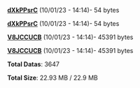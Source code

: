 [**dXkPPsrC**](/data/dXkPPsrC.txt) (10/01/23 - 14:14)- 54 bytes

[**dXkPPsrC**](/data/dXkPPsrC.txt) (10/01/23 - 14:14)- 54 bytes

[**V8JCCUCB**](/data/V8JCCUCB.txt) (10/01/23 - 14:14)- 45391 bytes

[**V8JCCUCB**](/data/V8JCCUCB.txt) (10/01/23 - 14:14)- 45391 bytes

**Total Datas**: 3647

**Total Size**: 22.93 MB / 22.9 MB